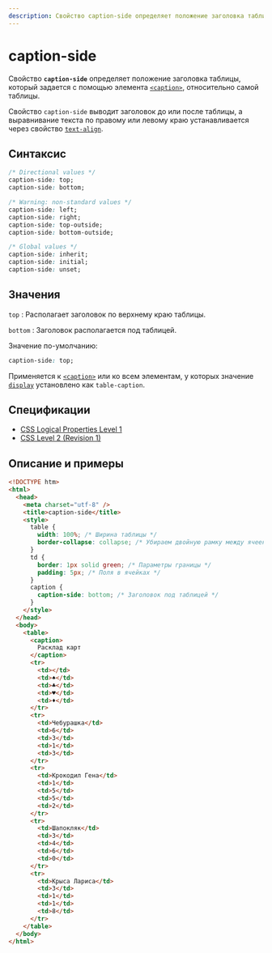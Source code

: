 ```yaml
---
description: Свойство caption-side определяет положение заголовка таблицы, который задается с помощью элемента caption, относительно самой таблицы
---
```


# caption-side

Свойство **`caption-side`** определяет положение заголовка таблицы, который задается с помощью элемента [`<caption>`](../html/caption.md), относительно самой таблицы.

Свойство `caption-side` выводит заголовок до или после таблицы, а выравнивание текста по правому или левому краю устанавливается через свойство [`text-align`](text-align.md).

## Синтаксис

```css
/* Directional values */
caption-side: top;
caption-side: bottom;

/* Warning: non-standard values */
caption-side: left;
caption-side: right;
caption-side: top-outside;
caption-side: bottom-outside;

/* Global values */
caption-side: inherit;
caption-side: initial;
caption-side: unset;
```

## Значения

`top`
: Располагает заголовок по верхнему краю таблицы.

`bottom`
: Заголовок располагается под таблицей.

Значение по-умолчанию:

```css
caption-side: top;
```

Применяется к [`<caption>`](../html/caption.md) или ко всем элементам, у которых значение [`display`](display.md) установлено как `table-caption`.

## Спецификации

- [CSS Logical Properties Level 1](http://dev.w3.org/csswg/css-logical-props/#caption-side)
- [CSS Level 2 (Revision 1)](http://www.w3.org/TR/CSS2/tables.html#caption-position)

## Описание и примеры

```html
<!DOCTYPE htm>
<html>
  <head>
    <meta charset="utf-8" />
    <title>caption-side</title>
    <style>
      table {
        width: 100%; /* Ширина таблицы */
        border-collapse: collapse; /* Убираем двойную рамку между ячеек */
      }
      td {
        border: 1px solid green; /* Параметры границы */
        padding: 5px; /* Поля в ячейках */
      }
      caption {
        caption-side: bottom; /* Заголовок под таблицей */
      }
    </style>
  </head>
  <body>
    <table>
      <caption>
        Расклад карт
      </caption>
      <tr>
        <td></td>
        <td>♠</td>
        <td>♣</td>
        <td>♥</td>
        <td>♦</td>
      </tr>
      <tr>
        <td>Чебурашка</td>
        <td>6</td>
        <td>3</td>
        <td>1</td>
        <td>3</td>
      </tr>
      <tr>
        <td>Крокодил Гена</td>
        <td>1</td>
        <td>5</td>
        <td>5</td>
        <td>2</td>
      </tr>
      <tr>
        <td>Шапокляк</td>
        <td>3</td>
        <td>4</td>
        <td>6</td>
        <td>0</td>
      </tr>
      <tr>
        <td>Крыса Лариса</td>
        <td>3</td>
        <td>1</td>
        <td>1</td>
        <td>8</td>
      </tr>
    </table>
  </body>
</html>
```
